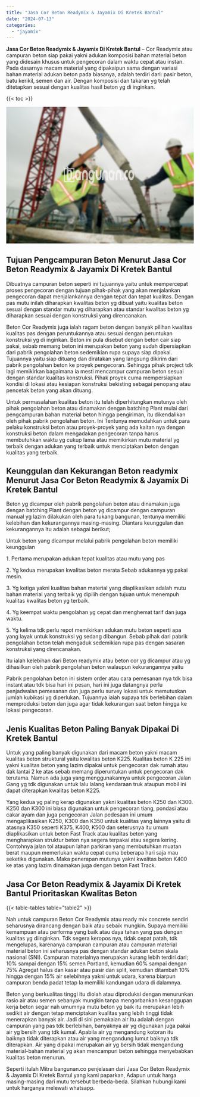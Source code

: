 ```yaml
---
title: "Jasa Cor Beton Readymix & Jayamix Di Kretek Bantul"
date: "2024-07-13"
categories: 
  - "jayamix"
---
```


**Jasa Cor Beton Readymix & Jayamix Di Kretek Bantul** – Cor Readymix atau campuran beton siap pakai yakni adukan komposisi bahan material beton yang didesain khusus untuk pengecoran dalam waktu cepat atau instan. Pada dasarnya macam material yang dipakaipun sama dengan variasi bahan material adukan beton pada biasanya, adalah terdiri dari: pasir beton, batu kerikil, semen dan air. Dengan komposisi dan takaran yg telah ditetapkan sesuai dengan kualitas hasil beton yg di inginkan.

{{< toc >}}

![Jasa Cor Beton Readymix & Jayamix Di Kretek Bantul](/images/jasa-cor-readymix-26.png)

## Tujuan Pengcampuran Beton Menurut Jasa Cor Beton Readymix & Jayamix Di Kretek Bantul

Dibuatnya campuran beton seperti ini tujuannya yaitu untuk mempercepat proses pengecoran dengan tujuan pihak-pihak yang akan menjalankan pengecoran dapat menjalankannya dengan tepat dan tepat kualitas. Dengan pas mutu inilah diharapkan kwalitas beton yg dibuat yaitu kualitas beton sesuai dengan standar mutu yg diharapkan atau standar kwalitas beton yg diharapkan sesuai dengan konstruksi yang direncanakan.

Beton Cor Readymix juga ialah ragam beton dengan banyak pilihan kwalitas kualitas pas dengan peruntukannya atau sesuai dengan peruntukan konstruksi yg di inginkan. Beton ini pula disebut dengan beton cair siap pakai, sebab memang beton ini merupakan beton yang sudah dipersiapkan dari pabrik pengolahan beton sedemikian rupa supaya siap dipakai. Tujuannya yaitu siap dituang dan diratakan yang langsung dikirim dari pabrik pengolahan beton ke proyek pengecoran. Sehingga pihak project tdk lagi memikirkan bagaimana ia mesti mencampur campuran beton sesuai dengan standar kualitas konstruksi. Pihak proyek cuma mempersiapkan kondisi di lokasi atau kesiapan konstruksi bekisting sebagai penopang atau pencetak beton yang akan dituang.

Untuk permasalahan kualitas beton itu telah diperhitungkan mutunya oleh pihak pengolahan beton atau dinamakan dengan batching Plant mulai dari pengcampuran bahan material beton hingga pengiriman, itu dikendalikan oleh pihak pabrik pengolahan beton. Ini Tentunya memudahkan untuk para pelaku konstruksi beton atau proyek-proyek yang ada kaitan nya dengan konstruksi beton dalam mengadakan pengecoran tanpa harus membutuhkan waktu yg cukup lama atau memikirkan mutu material yg terbaik dengan adukan yang terbaik untuk menciptakan beton dengan kualitas yang terbaik.

## Keunggulan dan Kekurangan Beton readymix Menurut Jasa Cor Beton Readymix & Jayamix Di Kretek Bantul

Beton yg dicampur oleh pabrik pengolahan beton atau dinamakan juga dengan batching Plant dengan beton yg dicampur dengan campuran manual yg lazim dilakukan oleh para tukang bangunan, tentunya memiliki kelebihan dan kekurangannya masing-masing. Diantara keunggulan dan kekurangannya Itu adalah sebagai berikut;

Untuk beton yang dicampur melalui pabrik pengolahan beton memiliki keunggulan

1\. Pertama merupakan adukan tepat kualitas atau mutu yang pas

2\. Yg kedua merupakan kwalitas beton merata Sebab adukannya yg pakai mesin.

3\. Yg ketiga yakni kualitas bahan material yang diaplikasikan adalah mutu bahan material yang terbaik yg dipilih dengan tujuan untuk menempuh kualitas kwalitas beton yg terbaik.

4\. Yg keempat waktu pengolahan yg cepat dan menghemat tarif dan juga waktu.

5\. Yg kelima tdk perlu repot memikirkan adukan mutu beton seperti apa yang layak untuk konstruksi yg sedang dibangun. Sebab pihak dari pabrik pengolahan beton telah mengaduk sedemikian rupa pas dengan sasaran konstruksi yang direncanakan.

Itu ialah kelebihan dari Beton readymix atau beton cor yg dicampur atau yg dihasilkan oleh pabrik pengolahan beton walaupun kekurangannya yaitu

Pabrik pengolahan beton ini sistem order atau cara pemesanan nya tdk bisa instant atau tdk bisa hari ini pesan, hari ini juga datangnya perlu penjadwalan pemesanan dan juga perlu survey lokasi untuk memutuskan jumlah kubikasi yg diperlukan. Tujuannya ialah supaya tdk berlebihan dalam memproduksi beton dan juga agar tidak kekurangan saat beton hingga ke lokasi pengecoran.

## Jenis Kualitas Beton Paling Banyak Dipakai Di Kretek Bantul

Untuk yang paling banyak digunakan dari macam beton yakni macam kualitas beton struktural yaitu kwalitas beton K225. Kualitas beton K 225 ini yakni kualitas beton yang lazim dipakai untuk pengecoran dak rumah atau dak lantai 2 ke atas sebab memang diperuntukan untuk pengecoran dak terutama. Namun ada juga yang menggunakannya untuk pengecoran Jalan Gang yg tdk digunakan untuk lalu lalang kendaraan truk ataupun mobil ini dapat diterapkan kwalitas beton K225.

Yang kedua yg paling kerap digunakan yakni kualitas beton K250 dan K300. K250 dan K300 ini biasa digunakan untuk pengecoran tiang, pondasi atau cakar ayam dan juga pengecoran Jalan pedesaan ini umum mengaplikasikan K250, K300 dan K350 untuk kualitas yang lainnya yaitu di atasnya K350 seperti K375, K400, K500 dan seterusnya itu umum diaplikasikan untuk beton Fast Track atau kualitas beton yang mengharapkan struktur beton nya segera terpakai atau segera kering. Contohnya jalan tol ataupun lahan parkiran yang membutuhkan muatan berat maupun memerlukan waktu cepat cuma beberapa hari saja mau seketika digunakan. Maka penerapan mutunya yakni kwalitas beton K400 ke atas yang lazim dinamakan juga dengan beton Fast Track.

## Jasa Cor Beton Readymix & Jayamix Di Kretek Bantul Prioritaskan Kwalitas Beton

{{< table-tables table="table2" >}}

Nah untuk campuran Beton Cor Readymix atau ready mix concrete sendiri seharusnya dirancang dengan baik atau sebaik mungkin. Supaya memiliki kemampuan atau performa yang baik atau daya tahan yang pas dengan kualitas yg diinginkan. Tdk segera keropos nya, tidak cepat patah, tdk mengelupas, karenanya campuran campuran atau campuran material material beton ini seharusnya pas dengan standar adukan beton skala nasional (SNI). Campuran materialnya merupakan kurang lebih terdiri dari; 10% sampai dengan 15% semen Portland, kemudian 60% sampai dengan 75% Agregat halus dan kasar atau pasir dan split, kemudian ditambah 10% hingga dengan 15% air selebihnya yakni untuk udara, karena biarpun campuran benda padat tetap Ia memiliki kandungan udara di dalamnya.

Beton yang berkualitas tinggi itu diolah atau diproduksi dengan menurunkan rasio air atau semen sebanyak mungkin tanpa mengorbankan kesanggupan kerja beton segar nah umumnya mutu beton yg baik itu merupakan lebih sedikit air dengan tetap menciptakan kualitas yang lebih tinggi tidak menerapkan banyak air. Jadi di sini pemakaian air Itu adalah dengan campuran yang pas tdk berlebihan, banyaknya air yg digunakan juga pakai air yg bersih yang tdk kumal. Apabila air yg mengandung kotoran itu baiknya tidak diterapkan atau air yang mengandung lumut baiknya tdk diterapkan. Air yang dipakai merupakan air yg bersih tidak mengandung material-bahan material yg akan mencampuri beton sehingga menyebabkan kualitas beton menurun.

Seperti itulah Mitra bangunan.co penjelasan dari Jasa Cor Beton Readymix & Jayamix Di Kretek Bantul yang kami paparkan, Adapun untuk harga masing-masing dari mutu tersebut berbeda-beda. Silahkan hubungi kami untuk harganya melewati whatsapp.
